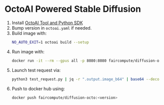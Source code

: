 # OctoAI Powered Stable Diffusion

1. Install [OctoAI Tool and Python SDK](https://docs.octoai.cloud/docs/installation-links)
1. Bump version in `octoai.yaml` if needed.
1. Build image with:
    ```bash
    NO_AUTO_EXIT=1 octoai build --setup
    ```
1. Run image with:
    ```bash
    docker run -it --rm --gpus all -p 8080:8080 faircompute/diffusion-octo:<version>
    ```
1. Launch test request via:
    ```bash
    python3 test_request.py | jq -r ".output.image_b64" | base64 --decode > result.jpg
    ```
1. Push to docker hub using:
    ```bash
    docker push faircompute/diffusion-octo:<version>
    ```
